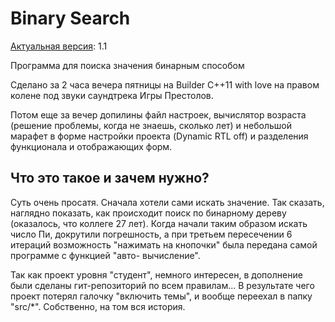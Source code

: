 # Binary Search

[Актуальная версия](ChangeLog.md#ver-11-2023-03-31): 1.1

Программа для поиска значения бинарным способом

Сделано за 2 часа вечера пятницы на Builder C++11 with love на правом
колене под звуки саундтрека Игры Престолов.

Потом еще за вечер допилины файл настроек, вычислятор возраста (решение
проблемы, когда не знаешь, сколько лет) и небольшой марафет в форме
настройки проекта (Dynamic RTL off) и разделения функционала и
отображающих форм.

Что это такое и зачем нужно?
----------------------------

Суть очень просатя. Сначала хотели сами искать значение. Так сказать,
наглядно показать, как происходит поиск по бинарному дереву (оказалось,
что коллеге 27 лет). Когда начали таким образом искать число Пи,
докрутили погрешность, а при третьем пересечении 6 итераций возможность
"нажимать на кнопочки" была передана самой программе с функцией "авто-
вычисление".

Так как проект уровня "студент", немного интересен, в дополнение были
сделаны гит-репозиторий по всем правилам... В результате чего проект
потерял галочку "включить темы", и вообще переехал в папку "src/*".
Собственно, на том вся история.

